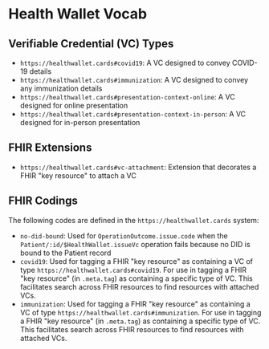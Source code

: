 # Health Wallet Vocab

## Verifiable Credential (VC) Types

* `https://healthwallet.cards#covid19`: A VC designed to convey COVID-19 details
* `https://healthwallet.cards#immunization`: A VC designed to convey any immunization details
* `https://healthwallet.cards#presentation-context-online`: A VC designed for online presentation
* `https://healthwallet.cards#presentation-context-in-person`: A VC designed for in-person presentation

## FHIR Extensions

* `https://healthwallet.cards#vc-attachment`: Extension that decorates a FHIR "key resource" to attach a VC


## FHIR Codings

The following codes are defined in the `https://healthwallet.cards` system:

* `no-did-bound`: Used for `OperationOutcome.issue.code` when the `Patient/:id/$HealthWallet.issueVc` operation fails because no DID is bound to the Patient record
* `covid19`: Used for tagging a FHIR "key resource" as containing a VC of type `https://healthwallet.cards#covid19`. For use in tagging a FHIR "key resource" (in `.meta.tag`) as containing a specific type of VC. This facilitates search across FHIR resources to find resources with attached VCs.
* `immunization`: Used for tagging a FHIR "key resource" as containing a VC of type `https://healthwallet.cards#immunization`. For use in tagging a FHIR "key resource" (in `.meta.tag`) as containing a specific type of VC. This facilitates search across FHIR resources to find resources with attached VCs.

